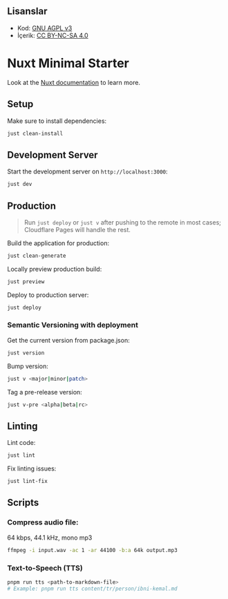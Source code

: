 ## Lisanslar

- Kod: [GNU AGPL v3](./LICENSE)
- İçerik: [CC BY-NC-SA 4.0](./LICENSE.content.md)

# Nuxt Minimal Starter

Look at the [Nuxt documentation](https://nuxt.com/docs/getting-started/introduction) to learn more.

## Setup

Make sure to install dependencies:

```bash
just clean-install
```

## Development Server

Start the development server on `http://localhost:3000`:

```bash
just dev
```

## Production

> Run `just deploy` or `just v` after pushing to the remote in most cases; Cloudflare Pages will handle the rest.

Build the application for production:

```bash
just clean-generate
```

Locally preview production build:

```bash
just preview
```

Deploy to production server:

```bash
just deploy
```

### Semantic Versioning with deployment

Get the current version from package.json:

```bash
just version
```

Bump version:

```bash
just v <major|minor|patch>
```

Tag a pre-release version:

```bash
just v-pre <alpha|beta|rc>
```

## Linting

Lint code:

```bash
just lint
```

Fix linting issues:

```bash
just lint-fix
```

## Scripts

### Compress audio file:

64 kbps, 44.1 kHz, mono mp3

```bash
ffmpeg -i input.wav -ac 1 -ar 44100 -b:a 64k output.mp3
```


### Text-to-Speech (TTS)
```bash
pnpm run tts <path-to-markdown-file>
# Example: pnpm run tts content/tr/person/ibni-kemal.md
```